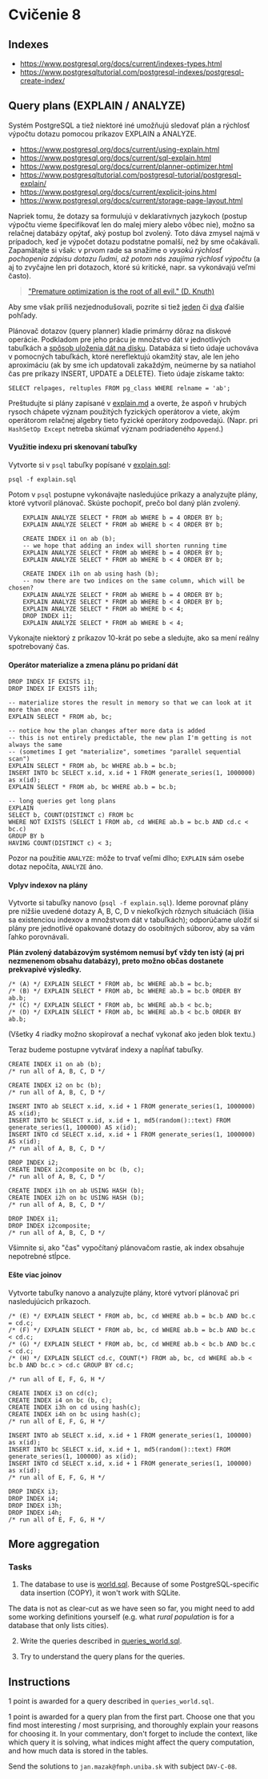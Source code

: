 # Cvičenie 8

## Indexes

* https://www.postgresql.org/docs/current/indexes-types.html
* https://www.postgresqltutorial.com/postgresql-indexes/postgresql-create-index/

## Query plans (EXPLAIN / ANALYZE)

Systém PostgreSQL a tiež niektoré iné umožňujú sledovať plán a rýchlosť výpočtu dotazu pomocou príkazov EXPLAIN a ANALYZE.

* https://www.postgresql.org/docs/current/using-explain.html
* https://www.postgresql.org/docs/current/sql-explain.html
* https://www.postgresql.org/docs/current/planner-optimizer.html
* https://www.postgresqltutorial.com/postgresql-tutorial/postgresql-explain/
* https://www.postgresql.org/docs/current/explicit-joins.html
* https://www.postgresql.org/docs/current/storage-page-layout.html

Napriek tomu, že dotazy sa formulujú v deklaratívnych jazykoch (postup výpočtu vieme špecifikovať len do malej miery alebo vôbec nie), možno sa relačnej databázy opýtať, aký postup bol zvolený. Toto dáva zmysel najmä v prípadoch, keď je výpočet dotazu podstatne pomalší, než by sme očakávali. Zapamätajte si však: v prvom rade sa snažíme o *vysokú rýchlosť pochopenia zápisu dotazu ľudmi, až potom nás zaujíma rýchlosť výpočtu* (a aj to zvyčajne len pri dotazoch, ktoré sú kritické, napr. sa vykonávajú veľmi často).

> ["Premature optimization is the root of all evil." (D. Knuth)](https://stackify.com/premature-optimization-evil/)

Aby sme však príliš nezjednodušovali, pozrite si tiež [jeden](http://www.joshbarczak.com/blog/?p=580) či [dva](https://dl.acm.org/doi/pdf/10.1145/1569886.1513451?download=true) ďalšie pohľady.

Plánovač dotazov (query planner) kladie primárny dôraz na diskové operácie. Podkladom pre jeho prácu je množstvo dát v jednotlivých tabuľkách a [spôsob uloženia dát na disku](https://www.postgresql.org/docs/current/disk-usage.html). Databáza si tieto údaje uchováva v pomocných tabuľkách, ktoré nereflektujú okamžitý stav, ale len jeho aproximáciu (ak by sme ich updatovali zakaždým, neúmerne by sa natiahol čas pre príkazy INSERT, UPDATE a DELETE). Tieto údaje získame takto:

	SELECT relpages, reltuples FROM pg_class WHERE relname = 'ab';

Preštudujte si plány zapísané v [explain.md](explain.md) a overte, že aspoň v hrubých rysoch chápete význam použitých fyzických operátorov a viete, akým operátorom relačnej algebry tieto fyzické operátory zodpovedajú. (Napr. pri `HashSetOp Except` netreba skúmať význam podriadeného `Append`.)

#### Využitie indexu pri skenovaní tabuľky

Vytvorte si v `psql` tabuľky popísané v [explain.sql](explain.sql):

	psql -f explain.sql

Potom v `psql` postupne vykonávajte nasledujúce príkazy a analyzujte plány, ktoré vytvoril plánovač. Skúste pochopiť, prečo bol daný plán zvolený.
```
	EXPLAIN ANALYZE SELECT * FROM ab WHERE b = 4 ORDER BY b;
	EXPLAIN ANALYZE SELECT * FROM ab WHERE b < 4 ORDER BY b;

	CREATE INDEX i1 on ab (b);
	-- we hope that adding an index will shorten running time
	EXPLAIN ANALYZE SELECT * FROM ab WHERE b = 4 ORDER BY b;
	EXPLAIN ANALYZE SELECT * FROM ab WHERE b < 4 ORDER BY b;

	CREATE INDEX i1h on ab using hash (b);
	-- now there are two indices on the same column, which will be chosen?
	EXPLAIN ANALYZE SELECT * FROM ab WHERE b = 4 ORDER BY b;
	EXPLAIN ANALYZE SELECT * FROM ab WHERE b < 4 ORDER BY b;
	EXPLAIN ANALYZE SELECT * FROM ab WHERE b < 4;
	DROP INDEX i1;
	EXPLAIN ANALYZE SELECT * FROM ab WHERE b < 4;
```
Vykonajte niektorý z príkazov 10-krát po sebe a sledujte, ako sa mení reálny spotrebovaný čas.

#### Operátor materialize a zmena plánu po pridaní dát

```
DROP INDEX IF EXISTS i1;
DROP INDEX IF EXISTS i1h;

-- materialize stores the result in memory so that we can look at it more than once
EXPLAIN SELECT * FROM ab, bc;

-- notice how the plan changes after more data is added
-- this is not entirely predictable, the new plan I'm getting is not always the same
-- (sometimes I get "materialize", sometimes "parallel sequential scan")
EXPLAIN SELECT * FROM ab, bc WHERE ab.b = bc.b;
INSERT INTO bc SELECT x.id, x.id + 1 FROM generate_series(1, 1000000) as x(id);
EXPLAIN SELECT * FROM ab, bc WHERE ab.b = bc.b;

-- long queries get long plans
EXPLAIN
SELECT b, COUNT(DISTINCT c) FROM bc
WHERE NOT EXISTS (SELECT 1 FROM ab, cd WHERE ab.b = bc.b AND cd.c < bc.c)
GROUP BY b
HAVING COUNT(DISTINCT c) < 3;
```
Pozor na použitie `ANALYZE`: môže to trvať veľmi dlho; `EXPLAIN` sám osebe dotaz nepočíta, `ANALYZE` áno.

#### Vplyv indexov na plány

Vytvorte si tabuľky nanovo (`psql -f explain.sql`). Ideme porovnať plány pre nižšie uvedené dotazy A, B, C, D v niekoľkých rôznych situáciách (líšia sa existenciou indexov a množstvom dát v tabuľkách); odporúčame uložiť si plány pre jednotlivé opakované dotazy do osobitných súborov, aby sa vám ľahko porovnávali.

**Plán zvolený databázovým systémom nemusí byť vždy ten istý (aj pri nezmenenom obsahu databázy), preto možno občas dostanete prekvapivé výsledky.**

```
/* (A) */ EXPLAIN SELECT * FROM ab, bc WHERE ab.b = bc.b;
/* (B) */ EXPLAIN SELECT * FROM ab, bc WHERE ab.b = bc.b ORDER BY ab.b;
/* (C) */ EXPLAIN SELECT * FROM ab, bc WHERE ab.b < bc.b;
/* (D) */ EXPLAIN SELECT * FROM ab, bc WHERE ab.b < bc.b ORDER BY ab.b;
```
(Všetky 4 riadky možno skopírovať a nechať vykonať ako jeden blok textu.)

Teraz budeme postupne vytvárať indexy a napĺňať tabuľky.

```
CREATE INDEX i1 on ab (b);
/* run all of A, B, C, D */

CREATE INDEX i2 on bc (b);
/* run all of A, B, C, D */

INSERT INTO ab SELECT x.id, x.id + 1 FROM generate_series(1, 1000000) AS x(id);
INSERT INTO bc SELECT x.id, x.id + 1, md5(random()::text) FROM generate_series(1, 100000) AS x(id);
INSERT INTO cd SELECT x.id, x.id + 1 FROM generate_series(1, 1000000) AS x(id);
/* run all of A, B, C, D */

DROP INDEX i2;
CREATE INDEX i2composite on bc (b, c);
/* run all of A, B, C, D */

CREATE INDEX i1h on ab USING HASH (b);
CREATE INDEX i2h on bc USING HASH (b);
/* run all of A, B, C, D */

DROP INDEX i1;
DROP INDEX i2composite;
/* run all of A, B, C, D */
```
Všimnite si, ako "čas" vypočítaný plánovačom rastie, ak index obsahuje nepotrebné stĺpce.

#### Ešte viac joinov

Vytvorte tabuľky nanovo a analyzujte plány, ktoré vytvorí plánovač pri nasledujúcich príkazoch.
```
/* (E) */ EXPLAIN SELECT * FROM ab, bc, cd WHERE ab.b = bc.b AND bc.c = cd.c;
/* (F) */ EXPLAIN SELECT * FROM ab, bc, cd WHERE ab.b = bc.b AND bc.c < cd.c;
/* (G) */ EXPLAIN SELECT * FROM ab, bc, cd WHERE ab.b < bc.b AND bc.c < cd.c;
/* (H) */ EXPLAIN SELECT cd.c, COUNT(*) FROM ab, bc, cd WHERE ab.b < bc.b AND bc.c > cd.c GROUP BY cd.c;
```

```
/* run all of E, F, G, H */

CREATE INDEX i3 on cd(c);
CREATE INDEX i4 on bc (b, c);
CREATE INDEX i3h on cd using hash(c);
CREATE INDEX i4h on bc using hash(c);
/* run all of E, F, G, H */

INSERT INTO ab SELECT x.id, x.id + 1 FROM generate_series(1, 100000) as x(id);
INSERT INTO bc SELECT x.id, x.id + 1, md5(random()::text) FROM generate_series(1, 100000) as x(id);
INSERT INTO cd SELECT x.id, x.id + 1 FROM generate_series(1, 100000) as x(id);
/* run all of E, F, G, H */

DROP INDEX i3;
DROP INDEX i4;
DROP INDEX i3h;
DROP INDEX i4h;
/* run all of E, F, G, H */
```

## More aggregation

### Tasks

1. The database to use is [world.sql](world.sql). Because of some PostgreSQL-specific data insertion (COPY), it won't work with SQLite.

The data is not as clear-cut as we have seen so far, you might need to add some working definitions yourself (e.g. what *rural population* is for a database that only lists cities).

2. Write the queries described in [queries_world.sql](queries_world.sql).

3. Try to understand the query plans for the queries.

## Instructions

1 point is awarded for a query described in `queries_world.sql`.

1 point is awarded for a query plan from the first part. Choose one that you find most interesting / most surprising, and thoroughly explain your reasons for choosing it. In your commentary, don't forget to include the context, like which query it is solving, what indices might affect the query computation, and how much data is stored in the tables.

Send the solutions to `jan.mazak@fmph.uniba.sk` with subject `DAV-C-08`.
